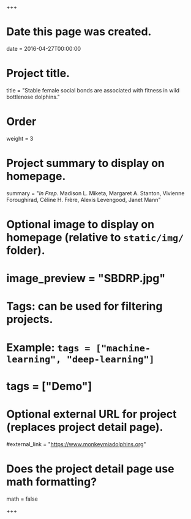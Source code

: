 +++
# Date this page was created.
date = 2016-04-27T00:00:00

# Project title.
title = "Stable female social bonds are associated with fitness in wild bottlenose dolphins."

# Order
weight = 3

# Project summary to display on homepage.
summary = "*In Prep*.
Madison L. Miketa, Margaret A. Stanton, Vivienne Foroughirad, Céline H. Frère, Alexis Levengood, Janet Mann"

# Optional image to display on homepage (relative to `static/img/` folder).
# image_preview = "SBDRP.jpg"

# Tags: can be used for filtering projects.
# Example: `tags = ["machine-learning", "deep-learning"]`
# tags = ["Demo"]

# Optional external URL for project (replaces project detail page).
#external_link = "https://www.monkeymiadolphins.org"

# Does the project detail page use math formatting?
math = false

+++


